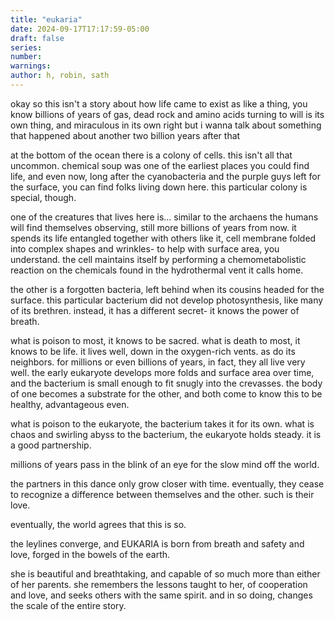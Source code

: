 ```yaml
---
title: "eukaria"
date: 2024-09-17T17:17:59-05:00
draft: false
series: 
number: 
warnings:
author: h, robin, sath
---
```


okay so this isn't a story about how life came to exist as like a thing, you know
billions of years of gas, dead rock and amino acids turning to will is its own thing, and miraculous in its own right
but i wanna talk about something that happened about another two billion years after that

at the bottom of the ocean there is a colony of cells.
this isn't all that uncommon. chemical soup was one of the earliest places you could find life, and even now, long after the cyanobacteria and the purple guys left for the surface, you can find folks living down here.
this particular colony is special, though.

one of the creatures that lives here is... similar to the archaens the humans will find themselves observing, still more billions of years from now. it spends its life entangled together with others like it, cell membrane folded into complex shapes and wrinkles- to help with surface area, you understand. the cell maintains itself by performing a chemometabolistic reaction on the chemicals found in the hydrothermal vent it calls home.

the other is a forgotten bacteria, left behind when its cousins headed for the surface. this particular bacterium did not develop photosynthesis, like many of its brethren. instead, it has a different secret- it knows the power of breath.

what is poison to most, it knows to be sacred.
what is death to most, it knows to be life.
it lives well, down in the oxygen-rich vents. as do its neighbors. for millions or even billions of years, in fact, they all live very well.
the early eukaryote develops more folds and surface area over time, and the bacterium is small enough to fit snugly into the crevasses. the body of one becomes a substrate for the other, and both come to know this to be healthy, advantageous even.

what is poison to the eukaryote, the bacterium takes it for its own.
what is chaos and swirling abyss to the bacterium, the eukaryote holds steady. it is a good partnership.

millions of years pass in the blink of an eye for the slow mind off the world. 

the partners in this dance only grow closer with time. 
eventually, they cease to recognize a difference between themselves and the other. such is their love. 

eventually, the world agrees that this is so.

the leylines converge, and EUKARIA is born from breath and safety and love, forged in the bowels of the earth.

she is beautiful and breathtaking, and capable of so much more than either of her parents. she remembers the lessons taught to her, of cooperation and love, and seeks others with the same spirit. and in so doing, changes the scale of the entire story.
